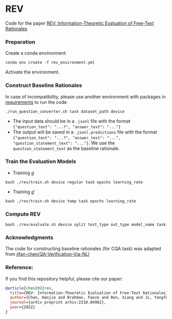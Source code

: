 # REV
Code for the paper [REV: Information-Theoretic Evaluation of Free-Text Rationales](https://arxiv.org/pdf/2210.04982.pdf)

### Preparation
Create a conda environment:
```
conda env create -f rev_environment.yml
```
Activate the environment.

### Construct Baseline Rationales
In case of incompatibility, please use another environment with packages in [requirements](https://github.com/jifan-chen/QA-Verification-Via-NLI/blob/master/requirements.txt) to run the code
```
./run_question_converter.sh task dataset_path device
```
- The input data should be in a `.jsonl` file with the format `{"question_text": "...?", "answer_text": "..."}`
- The output will be saved in a `.jsonl.predictions` file with the format `{"question_text": "...?", "answer_text": "...", "question_statement_text": "..."}`. We use the `question_statement_text` as the baseline rationale.

### Train the Evaluation Models
- Training $g$
```
bash ./rev/train.sh device regular task epochs learning_rate
```

- Training $g'$
```
bash ./rev/train.sh device temp task epochs learning_rate
```

### Compute REV
```
bash ./rev/evaluate.sh device split test_type out_type model_name task
```

### Acknowledgments
The code for constructing baseline rationales (for CQA task) was adapted from [jifan-chen/QA-Verification-Via-NLI](https://github.com/jifan-chen/QA-Verification-Via-NLI/tree/master/seq2seq_converter)


### Reference:
If you find this repository helpful, please cite our paper:
```bibtex
@article{chen2022rev,
  title={REV: Information-Theoretic Evaluation of Free-Text Rationales},
  author={Chen, Hanjie and Brahman, Faeze and Ren, Xiang and Ji, Yangfeng and Choi, Yejin and Swayamdipta, Swabha},
  journal={arXiv preprint arXiv:2210.04982},
  year={2022}
}
```
